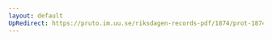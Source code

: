 ```yaml
---
layout: default
UpRedirect: https://pruto.im.uu.se/riksdagen-records-pdf/1874/prot-1874--fk--418/prot-1874--fk--418_007.pdf
---
```

